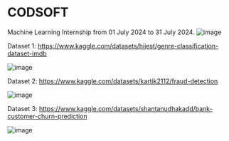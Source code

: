 # CODSOFT
Machine Learning Internship from 01 July 2024 to 31 July 2024.
![image](https://github.com/user-attachments/assets/6bea6936-ed44-4949-b70b-d9111cbaa65a)

Dataset 1: https://www.kaggle.com/datasets/hijest/genre-classification-dataset-imdb

![image](https://github.com/user-attachments/assets/7ab699b0-4326-4aa3-91cc-938bf31e70ba)

Dataset 2: https://www.kaggle.com/datasets/kartik2112/fraud-detection

![image](https://github.com/user-attachments/assets/f8bebdbc-2d17-4a36-aab0-8cd05c703ac7)

Dataset 3: https://www.kaggle.com/datasets/shantanudhakadd/bank-customer-churn-prediction

![image](https://github.com/user-attachments/assets/923d2371-2c21-4c75-a7e7-876264e9a332)
